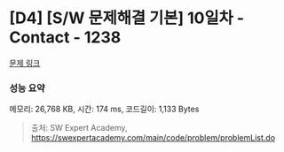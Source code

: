 # [D4] [S/W 문제해결 기본] 10일차 - Contact - 1238 

[문제 링크](https://swexpertacademy.com/main/code/problem/problemDetail.do?contestProbId=AV15B1cKAKwCFAYD) 

### 성능 요약

메모리: 26,768 KB, 시간: 174 ms, 코드길이: 1,133 Bytes



> 출처: SW Expert Academy, https://swexpertacademy.com/main/code/problem/problemList.do